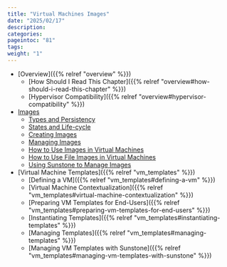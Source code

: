 ```yaml
---
title: "Virtual Machines Images"
date: "2025/02/17"
description:
categories:
pageintoc: "81"
tags:
weight: "1"
---
```


<a id="op-storage"></a>

<!--# Storage Management -->

* [Overview]({{% relref "overview" %}})
  * [How Should I Read This Chapter]({{% relref "overview#how-should-i-read-this-chapter" %}})
  * [Hypervisor Compatibility]({{% relref "overview#hypervisor-compatibility" %}})
* [Images](images)
  * [Types and Persistency](images#types-and-persistency)
  * [States and Life-cycle](images#states-and-life-cycle)
  * [Creating Images](images#creating-images)
  * [Managing Images](images#managing-images)
  * [How to Use Images in Virtual Machines](images#how-to-use-images-in-virtual-machines)
  * [How to Use File Images in Virtual Machines](images#how-to-use-file-images-in-virtual-machines)
  * [Using Sunstone to Manage Images](images#using-sunstone-to-manage-images)
* [Virtual Machine Templates]({{% relref "vm_templates" %}})
  * [Defining a VM]({{% relref "vm_templates#defining-a-vm" %}})
  * [Virtual Machine Contextualization]({{% relref "vm_templates#virtual-machine-contextualization" %}})
  * [Preparing VM Templates for End-Users]({{% relref "vm_templates#preparing-vm-templates-for-end-users" %}})
  * [Instantiating Templates]({{% relref "vm_templates#instantiating-templates" %}})
  * [Managing Templates]({{% relref "vm_templates#managing-templates" %}})
  * [Managing VM Templates with Sunstone]({{% relref "vm_templates#managing-vm-templates-with-sunstone" %}})
